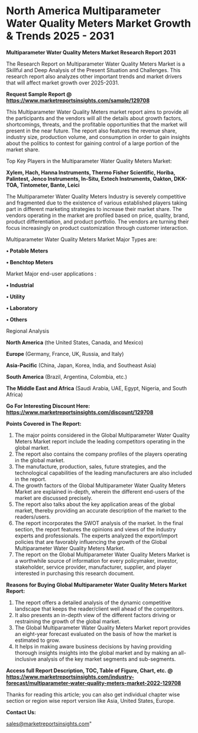 # North America Multiparameter Water Quality Meters Market Growth & Trends 2025 - 2031

<strong>Multiparameter Water Quality Meters Market Research Report 2031</strong>

The Research Report on Multiparameter Water Quality Meters Market is a Skillful and Deep Analysis of the Present Situation and Challenges. This research report also analyzes other important trends and market drivers that will affect market growth over 2025-2031.

<strong>Request Sample Report @ <a href=https://www.marketreportsinsights.com/sample/129708>https://www.marketreportsinsights.com/sample/129708</a></strong>

This Multiparameter Water Quality Meters market report aims to provide all the participants and the vendors will all the details about growth factors, shortcomings, threats, and the profitable opportunities that the market will present in the near future. The report also features the revenue share, industry size, production volume, and consumption in order to gain insights about the politics to contest for gaining control of a large portion of the market share.

Top Key Players in the Multiparameter Water Quality Meters Market:

<strong>Xylem, Hach, Hanna Instruments, Thermo Fisher Scientific, Horiba, Palintest, Jenco Instruments, In-Situ, Extech Instruments, Oakton, DKK-TOA, Tintometer, Bante, Leici</strong>

The Multiparameter Water Quality Meters Industry is severely competitive and fragmented due to the existence of various established players taking part in different marketing strategies to increase their market share. The vendors operating in the market are profiled based on price, quality, brand, product differentiation, and product portfolio. The vendors are turning their focus increasingly on product customization through customer interaction.

Multiparameter Water Quality Meters Market Major Types are:

<strong>• Potable Meters

• Benchtop Meters</strong>

Market Major end-user applications :

<strong>• Industrial

• Utility

• Laboratory

• Others</strong>

Regional Analysis

</u><strong><b>North America</b></strong> (the United States, Canada, and Mexico)

<strong><b>Europe </b></strong>(Germany, France, UK, Russia, and Italy)

<strong><b>Asia-Pacific</b></strong> (China, Japan, Korea, India, and Southeast Asia)

<strong><b>South America</b></strong> (Brazil, Argentina, Colombia, etc.)

<strong><b>The Middle East and Africa</b></strong> (Saudi Arabia, UAE, Egypt, Nigeria, and South Africa)

<strong>Go For Interesting Discount Here: <a href=https://www.marketreportsinsights.com/discount/129708>https://www.marketreportsinsights.com/discount/129708</a></strong>

<strong>Points Covered in The Report:</strong>
<ol>
  <li>The major points considered in the Global Multiparameter Water Quality Meters Market report include the leading competitors operating in the global market.</li>
  <li>The report also contains the company profiles of the players operating in the global market.</li>
  <li>The manufacture, production, sales, future strategies, and the technological capabilities of the leading manufacturers are also included in the report.</li>
  <li>The growth factors of the Global Multiparameter Water Quality Meters Market are explained in-depth, wherein the different end-users of the market are discussed precisely.</li>
  <li>The report also talks about the key application areas of the global market, thereby providing an accurate description of the market to the readers/users.</li>
  <li>The report incorporates the SWOT analysis of the market. In the final section, the report features the opinions and views of the industry experts and professionals. The experts analyzed the export/import policies that are favorably influencing the growth of the Global Multiparameter Water Quality Meters Market.</li>
  <li>The report on the Global Multiparameter Water Quality Meters Market is a worthwhile source of information for every policymaker, investor, stakeholder, service provider, manufacturer, supplier, and player interested in purchasing this research document.</li>
</ol>
<strong>Reasons for Buying Global Multiparameter Water Quality Meters Market Report:</strong>

<ol>
  <li>The report offers a detailed analysis of the dynamic competitive landscape that keeps the reader/client well ahead of the competitors.</li>
  <li>It also presents an in-depth view of the different factors driving or restraining the growth of the global market.</li>
  <li>The Global Multiparameter Water Quality Meters Market report provides an eight-year forecast evaluated on the basis of how the market is estimated to grow.</li>
  <li>It helps in making aware business decisions by having providing thorough insights insights into the global market and by making an all-inclusive analysis of the key market segments and sub-segments.</li>
</ol>
<strong>Access full Report Description, TOC, Table of Figure, Chart, etc. @ <a href=https://www.marketreportsinsights.com/industry-forecast/multiparameter-water-quality-meters-market-2022-129708>https://www.marketreportsinsights.com/industry-forecast/multiparameter-water-quality-meters-market-2022-129708</a></strong>


Thanks for reading this article; you can also get individual chapter wise section or region wise report version like Asia, United States, Europe.

<strong>Contact Us:</strong>

sales@marketreportsinsights.com"
